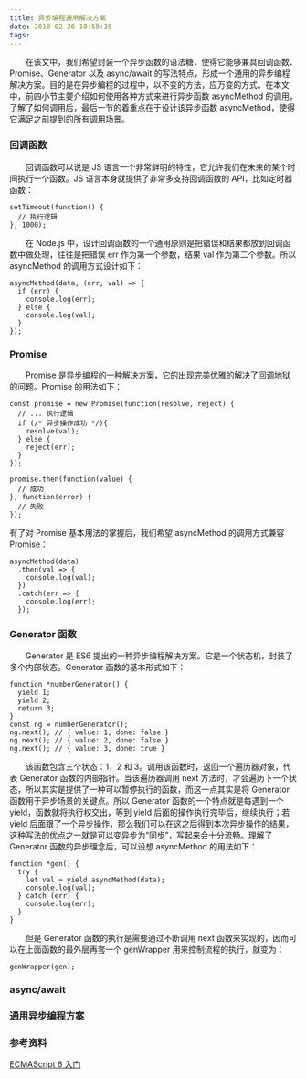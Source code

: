 ```yaml
---
title: 异步编程通用解决方案
date: 2018-02-26 10:58:35
tags:
---
```


　　在该文中，我们希望封装一个异步函数的语法糖，使得它能够兼具回调函数、Promise、Generator 以及 async/await 的写法特点，形成一个通用的异步编程解决方案。目的是在异步编程的过程中，以不变的方法，应万变的方式。在本文中，前四小节主要介绍如何使用各种方式来进行异步函数 asyncMethod 的调用，了解了如何调用后，最后一节的着重点在于设计该异步函数 asyncMethod，使得它满足之前提到的所有调用场景。

### 回调函数
　　回调函数可以说是 JS 语言一个非常鲜明的特性，它允许我们在未来的某个时间执行一个函数。JS 语言本身就提供了非常多支持回调函数的 API，比如定时器函数：
```
setTimeout(function() {
  // 执行逻辑
}, 1000);
```
　　在 Node.js 中，设计回调函数的一个通用原则是把错误和结果都放到回调函数中做处理，往往是把错误 err 作为第一个参数，结果 val 作为第二个参数。所以 asyncMethod 的调用方式设计如下：
```
asyncMethod(data, (err, val) => {
  if (err) {
    console.log(err);
  } else {
    console.log(val);
  }
});
```

### Promise
　　Promise 是异步编程的一种解决方案，它的出现完美优雅的解决了回调地狱的问题。Promise 的用法如下：
```
const promise = new Promise(function(resolve, reject) {
  // ... 执行逻辑
  if (/* 异步操作成功 */){
    resolve(val);
  } else {
    reject(err);
  }
});

promise.then(function(value) {
  // 成功
}, function(error) {
  // 失败
});
```
有了对 Promise 基本用法的掌握后，我们希望 asyncMethod 的调用方式兼容 Promise：
```
asyncMethod(data)
  .then(val => {
    console.log(val);
  })
  .catch(err => {
    console.log(err);
  });
```

### Generator 函数
　　Generator 是 ES6 提出的一种异步编程解决方案。它是一个状态机，封装了多个内部状态。Generator 函数的基本形式如下：
```
function *numberGenerator() {
  yield 1;
  yield 2;
  return 3;
}
const ng = numberGenerator();
ng.next(); // { value: 1, done: false }
ng.next(); // { value: 2, done: false }
ng.next(); // { value: 3, done: true }
```
　　该函数包含三个状态：1，2 和 3。调用该函数时，返回一个遍历器对象，代表 Generator 函数的内部指针。当该遍历器调用 next 方法时，才会遍历下一个状态，所以其实是提供了一种可以暂停执行的函数，而这一点其实是将 Generator 函数用于异步场景的关键点。所以 Generator 函数的一个特点就是每遇到一个 yield，函数就将执行权交出，等到 yield 后面的操作执行完毕后，继续执行；若 yield 后面跟了一个异步操作，那么我们可以在这之后得到本次异步操作的结果，这种写法的优点之一就是可以变异步为“同步”，写起来会十分流畅。理解了 Generator 函数的异步理念后，可以设想 asyncMethod 的用法如下：
```
function *gen() {
  try {
    let val = yield asyncMethod(data);
    console.log(val);
  } catch (err) {
    console.log(err);
  }
}
```
　　但是 Generator 函数的执行是需要通过不断调用 next 函数来实现的，因而可以在上面函数的最外层再套一个 genWrapper 用来控制流程的执行，就变为：
```
genWrapper(gen);
```

### async/await

### 通用异步编程方案

### 参考资料
[ECMAScript 6 入门](http://es6.ruanyifeng.com/)
